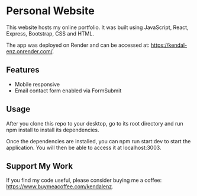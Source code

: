 # Personal Website

This website hosts my online portfolio. It was built using JavaScript, React, Express, Bootstrap, CSS and HTML. 

The app was deployed on Render and can be accessed at: https://kendal-enz.onrender.com/. 

## Features 
- Mobile responsive
- Email contact form enabled via FormSubmit

## Usage

After you clone this repo to your desktop, go to its root directory and run npm install to install its dependencies.

Once the dependencies are installed, you can npm run start:dev to start the application. You will then be able to access it at localhost:3003.

## Support My Work

If you find my code useful, please consider buying me a coffee: https://www.buymeacoffee.com/kendalenz. 
